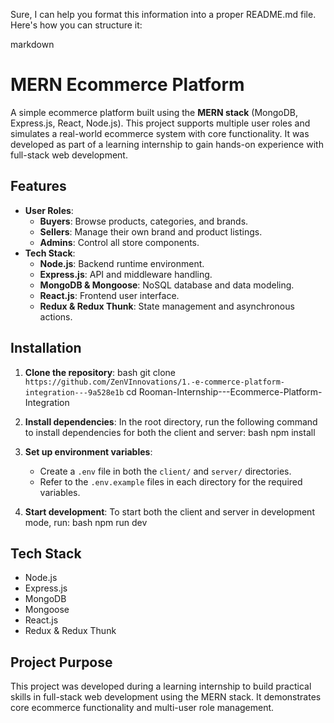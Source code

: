 Sure, I can help you format this information into a proper README.md file. Here's how you can structure it:

markdown
# MERN Ecommerce Platform

A simple ecommerce platform built using the **MERN stack** (MongoDB, Express.js, React, Node.js). This project supports multiple user roles and simulates a real-world ecommerce system with core functionality. It was developed as part of a learning internship to gain hands-on experience with full-stack web development.

## Features

- **User Roles**:
  - **Buyers**: Browse products, categories, and brands.
  - **Sellers**: Manage their own brand and product listings.
  - **Admins**: Control all store components.
- **Tech Stack**:
  - **Node.js**: Backend runtime environment.
  - **Express.js**: API and middleware handling.
  - **MongoDB & Mongoose**: NoSQL database and data modeling.
  - **React.js**: Frontend user interface.
  - **Redux & Redux Thunk**: State management and asynchronous actions.

## Installation

1. **Clone the repository**:
   bash
   git clone `https://github.com/ZenVInnovations/1.-e-commerce-platform-integration---9a528e1b`
   cd Rooman-Internship---Ecommerce-Platform-Integration
   

2. **Install dependencies**:
   In the root directory, run the following command to install dependencies for both the client and server:
   bash
   npm install
   

3. **Set up environment variables**:
   - Create a `.env` file in both the `client/` and `server/` directories.
   - Refer to the `.env.example` files in each directory for the required variables.

4. **Start development**:
   To start both the client and server in development mode, run:
   bash
   npm run dev
   

## Tech Stack

- Node.js
- Express.js
- MongoDB
- Mongoose
- React.js
- Redux & Redux Thunk

## Project Purpose

This project was developed during a learning internship to build practical skills in full-stack web development using the MERN stack. It demonstrates core ecommerce functionality and multi-user role management.
